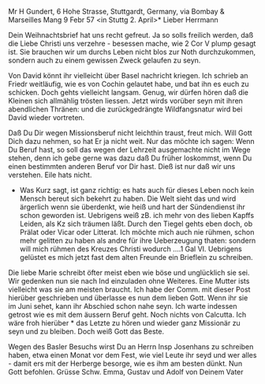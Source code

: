 Mr H Gundert, 6 Hohe Strasse, Stuttgardt, Germany, via Bombay & Marseilles 
 Mang 9 Febr 57
 <in Stuttg 2. April>*
Lieber Herrmann

Dein Weihnachtsbrief hat uns recht gefreut. Ja so solls freilich werden, daß die Liebe Christi uns verzehre - besessen mache, wie 2 Cor V plump gesagt ist. Sie brauchen wir um durchs Leben nicht blos zur Noth durchzukommen, sondern auch zu einem gewissen Zweck gelaufen zu seyn.

Von David könnt ihr vielleicht über Basel nachricht kriegen. Ich schrieb an Friedr weitläufig, wie es von Cochin gelautet habe, und bat ihn es euch zu schicken. Doch gehts vielleicht langsam. Genug, wir dürfen hören daß die Kleinen sich allmählig trösten liessen. Jetzt wirds vorüber seyn mit ihren abendlichen Thränen: und die zurückgedrängte Wildfangsnatur wird bei David wieder vortreten.

Daß Du Dir wegen Missionsberuf nicht leichthin traust, freut mich. Will Gott Dich dazu nehmen, so hat Er ja nicht weit. Nur das möchte ich sagen: Wenn Du Beruf hast, so soll das wegen der Lehrzeit ausgemachte nicht im Wege stehen, denn ich gebe gerne was dazu daß Du früher loskommst, wenn Du einen bestimmten anderen Beruf vor Dir hast. Dieß ist nur daß wir uns verstehen. Eile hats nicht.

- Was Kurz sagt, ist ganz richtig: es hats auch für dieses Leben noch kein Mensch bereut sich bekehrt zu haben. Die Welt sieht das und wird ärgerlich wenn sie überdenkt, wie heiß und hart der Sündendienst ihr schon geworden ist. Uebrigens weiß zB. ich mehr von des lieben Kapffs Leiden, als Kz sich träumen läßt. Durch den Tiegel gehts eben doch, ob Prälat oder Vicar oder Litterat. Ich möchte mich auch nie rühmen, schon mehr gelitten zu haben als andre für ihre Ueberzeugung thaten: sondern will mich rühmen des Kreuzes Christi wodurch ....1 Gal VI. Uebrigens gelüstet es mich jetzt fast dem alten Freunde ein Brieflein zu schreiben.

Die liebe Marie schreibt öfter meist eben wie böse und unglücklich sie sei. Wir gedenken nun sie nach Ind einzuladen ohne Weiteres. Eine Mutter ists vielleicht was sie am meisten braucht. Ich habe der Comm. mit dieser Post hierüber geschrieben und überlasse es nun dem lieben Gott. Wenn ihr sie im Juni sehet, kann ihr Abschied schon nahe seyn. Ich warte indessen getrost wie es mit dem äussern Beruf geht. Noch nichts von Calcutta. Ich wäre froh hierüber <Schulinspektorat>* das Letzte zu hören und wieder ganz Missionär zu seyn und zu bleiben. Doch weiß Gott das Beste.

Wegen des Basler Besuchs wirst Du an Herrn Insp Josenhans zu schreiben haben, etwa einen Monat vor dem Fest, wie viel Leute ihr seyd und wer alles - damit ers mit der Herberge besorge, wie es ihm am besten dünkt. 
 Nun Gott befohlen. Grüsse Schw. Emma, Gustav und Adolf
 von Deinem Vater

